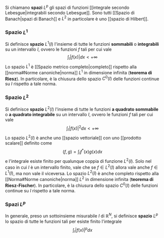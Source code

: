 Si chiamano **spazi** $L^{p}$ gli spazi di funzioni [[integrale secondo Lebesgue|integrabili secondo Lebesgue]]. Sono tutti [[Spazio di Banach|spazi di Banach]] e $L^{2}$ in particolare è uno [[spazio di Hilbert]].
### Spazio $L^1$
Si definisce **spazio** $L^{1}(I)$ l'insieme di tutte le funzioni **sommabili** o **integrabili** su un intervallo $I$, ovvero le funzioni $f$ tali per cui vale
$$\int_{I}|f(x)|dx<+\infty$$
Lo spazio $L^{1}$ è [[Spazio metrico completo|completo]] rispetto alla [[norma#Norme canoniche|norma]] $L^{1}$ in dimensione infinita (**teorema di Riesz**). In particolare, è la chiusura dello spazio $C^{0}(I)$ delle funzioni continue su $I$ rispetto a tale norma.
### Spazio $L^{2}$
Si definisce **spazio** $L^{2}(I)$ l'insieme di tutte le funzioni **a quadrato sommabile** o **a quadrato integrabile** su un intervallo $I$, ovvero le funzioni $f$ tali per cui vale
$$\int_{I}|f(x)|^{2}dx<+\infty$$
Lo spazio $L^{2}(I)$ è anche uno [[spazio vettoriale]] con uno [[prodotto scalare]] definito come
$$(f,g)=\int_{I}f^{*}(x)g(x)dx$$
e l'integrale esiste finito per qualunque coppia di funzione $L^{2}(I)$. Solo nel caso in cui $I$ è un intervallo finito, vale che se $f\in L^{2}(I)$ allora vale anche $f\in L^{1}(I)$, ma non vale il viceversa. Lo spazio $L^{2}(I)$ è anche completo rispetto alla [[Norma#Norme canoniche|norma]] $L^{2}$ in dimensione infinita (**teorema di Riesz-Fischer**). In particolare, è la chiusura dello spazio $C^{0}(I)$ delle funzioni continue su $I$ rispetto a tale norma.
### Spazi $L^{p}$
In generale, preso un sottoinsieme misurabile $I$ di $\mathbb{R}^{N}$, si definisce **spazio** $L^{p}$ lo spazio di tutte le funzioni tali per esiste finito l'integrale
$$\int_{I}|f(x)|^{p}dx$$
